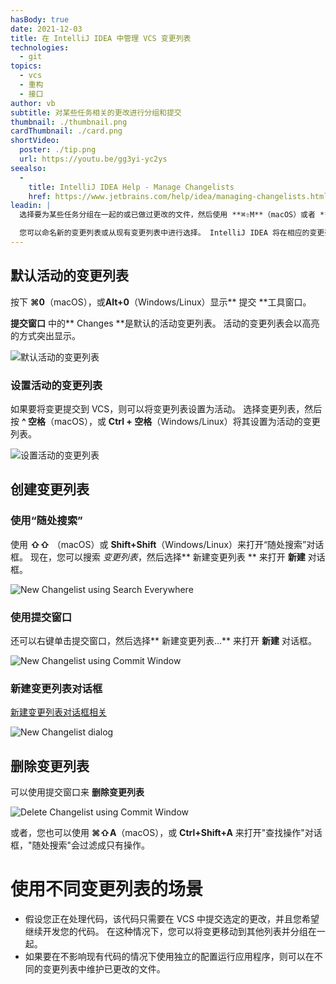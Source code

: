 ```yaml
---
hasBody: true
date: 2021-12-03
title: 在 IntelliJ IDEA 中管理 VCS 变更列表
technologies:
  - git
topics:
  - vcs
  - 重构
  - 接口
author: vb
subtitle: 对某些任务相关的更改进行分组和提交
thumbnail: ./thumbnail.png
cardThumbnail: ./card.png
shortVideo:
  poster: ./tip.png
  url: https://youtu.be/gg3yi-yc2ys
seealso:
  - 
    title: IntelliJ IDEA Help - Manage Changelists
    href: https://www.jetbrains.com/help/idea/managing-changelists.html
leadin: |
  选择要为某些任务分组在一起的或已做过更改的文件，然后使用 **⌘⇧M**（macOS）或者 **Alt+Shift+M**（Windows/Linux）显示**移动文件到另一个变更列表**对话框。

  您可以命名新的变更列表或从现有变更列表中进行选择。 IntelliJ IDEA 将在相应的变更列表中显示所选的更改。
---
```


## 默认活动的变更列表

按下  **⌘0**（macOS），或**Alt+0**（Windows/Linux）显示** 提交 **工具窗口。

**提交窗口** 中的** Changes **是默认的活动变更列表。 活动的变更列表会以高亮的方式突出显示。

![默认活动的变更列表](default-active-changelist.png)

### 设置活动的变更列表
如果要将变更提交到 VCS，则可以将变更列表设置为活动。 选择变更列表，然后按 **^ 空格**（macOS），或 **Ctrl + 空格**（Windows/Linux）将其设置为活动的变更列表。

![设置活动的变更列表](set-active-changelist-ctrl-space.png)

## 创建变更列表

### 使用“随处搜索”
使用  **⇧⇧** （macOS）或 **Shift+Shift**（Windows/Linux）来打开“随处搜索”对话框。 现在，您可以搜索 _变更列表_，然后选择** 新建变更列表 ** 来打开 **新建** 对话框。

![New Changelist using Search Everywhere](create-change-list-using-search-everywhere.png)

### 使用提交窗口
还可以右键单击提交窗口，然后选择** 新建变更列表...** 来打开 **新建** 对话框。

![New Changelist using Commit Window](new-changelist-using-commit-window.png)

### 新建变更列表对话框

[新建变更列表对话框相关](https://www.jetbrains.com/help/idea/2021.2/new-changelist-dialog.html)

![New Changelist dialog](new-changelist.png)

## 删除变更列表

可以使用提交窗口来 **删除变更列表**

![Delete Changelist using Commit Window](delete-changelist-using-commit-window.png)

或者，您也可以使用 **⌘⇧A**（macOS），或 **Ctrl+Shift+A** 来打开"查找操作"对话框，"随处搜索"会过滤成只有操作。

# 使用不同变更列表的场景
  - 假设您正在处理代码，该代码只需要在 VCS 中提交选定的更改，并且您希望继续开发您的代码。 在这种情况下，您可以将变更移动到其他列表并分组在一起。
  - 如果要在不影响现有代码的情况下使用独立的配置运行应用程序，则可以在不同的变更列表中维护已更改的文件。